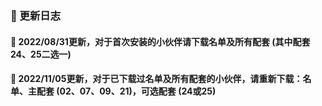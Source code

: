 ### 🏀 更新日志

#### 🎃 2022/08/31更新，对于首次安装的小伙伴请下载名单及所有配套 (其中配套24、25二选一)

#### 🎃 2022/11/05更新，对于已下载过名单及所有配套的小伙伴，请重新下载：名单、主配套 (02、07、09、21)，可选配套 (24或25)






